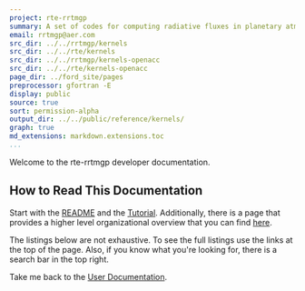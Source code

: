 ```yaml
---
project: rte-rrtmgp
summary: A set of codes for computing radiative fluxes in planetary atmospheres.
email: rrtmgp@aer.com
src_dir: ../../rrtmgp/kernels
src_dir: ../../rte/kernels
src_dir: ../../rrtmgp/kernels-openacc
src_dir: ../../rte/kernels-openacc
page_dir: ../ford_site/pages
preprocessor: gfortran -E
display: public
source: true
sort: permission-alpha
output_dir: ../../public/reference/kernels/
graph: true
md_extensions: markdown.extensions.toc
...
```


Welcome to the rte-rrtmgp developer documentation.

## How to Read This Documentation

Start with the [README] and the [Tutorial](./page/Tutorial.html).
Additionally, there is a page that provides a higher level organizational overview that you can find [here](./page/Organized_Listing.html).

The listings below are not exhaustive.
To see the full listings use the links at the top of the page.
Also, if you know what you're looking for, there is a search bar in the top right.
 
Take me back to the [User Documentation].

[README]: https://github.com/earth-system-radiation/rte-rrtmgp/blob/main/README.md
[User Documentation]: ../../index.html
